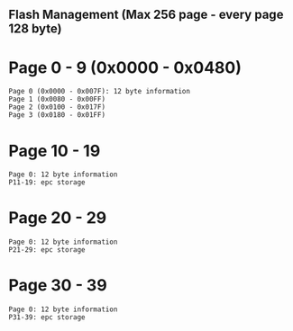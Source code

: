 ## Flash Management (Max 256 page - every page 128 byte)
# Page 0 - 9 (0x0000 - 0x0480)
	Page 0 (0x0000 - 0x007F): 12 byte information
	Page 1 (0x0080 - 0x00FF) 
	Page 2 (0x0100 - 0x017F)
	Page 3 (0x0180 - 0x01FF)
# Page 10 - 19
    Page 0: 12 byte information
	P11-19: epc storage
# Page 20 - 29
    Page 0: 12 byte information
	P21-29: epc storage
# Page 30 - 39
    Page 0: 12 byte information
	P31-39: epc storage